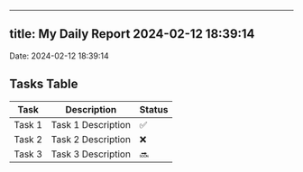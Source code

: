 
---
title: My Daily Report 2024-02-12 18:39:14
---

Date: 2024-02-12 18:39:14

## Tasks Table

| Task | Description | Status |
|------|-------------|--------|
| Task 1 | Task 1 Description | ✅ |
| Task 2 | Task 2 Description | ❌ |
| Task 3 | Task 3 Description | 🔜 |
